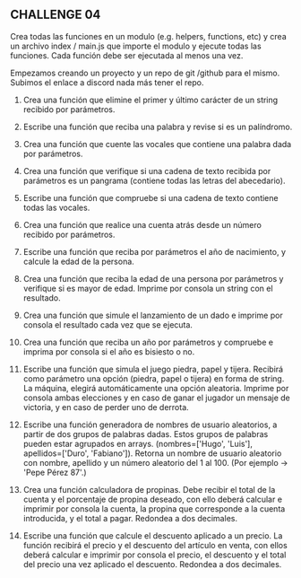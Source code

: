 ## CHALLENGE 04
Crea todas las funciones en un modulo (e.g. helpers, functions, etc) y crea un archivo index / main.js que importe el modulo y ejecute todas las funciones. Cada función debe ser ejecutada al menos una vez.

Empezamos creando un proyecto y un repo de git /github para el mismo. Subimos el enlace a discord nada más tener el repo.

1. Crea una función que elimine el primer y último carácter de un string recibido por parámetros.

2. Escribe una función que reciba una palabra y revise si es un palíndromo.

3. Crea una función que cuente las vocales que contiene una palabra dada por parámetros.

4. Crea una función que verifique si una cadena de texto recibida por parámetros es un pangrama (contiene todas las letras del abecedario).

5. Escribe una función que compruebe si una cadena de texto contiene todas las vocales.

6. Crea una función que realice una cuenta atrás desde un número recibido por parámetros.

7. Escribe una función que reciba por parámetros el año de nacimiento, y calcule la edad de la persona.

8. Crea una función que reciba la edad de una persona por parámetros y verifique si es mayor de edad. Imprime por consola un string con el resultado.

9. Crea una función que simule el lanzamiento de un dado e imprime por consola el resultado cada vez que se ejecuta.
10. Crea una función que reciba un año por parámetros y compruebe e imprima por consola si el año es bisiesto o no.

11. Escribe una función que simula el juego piedra, papel y tijera. Recibirá como parámetro una opción (piedra, papel o tijera) en forma de string. La máquina, elegirá automáticamente una opción aleatoria. Imprime por consola ambas elecciones y en caso de ganar el jugador un mensaje de victoria, y en caso de perder uno de derrota.

12. Escribe una función generadora de nombres de usuario aleatorios, a partir de dos grupos de palabras dadas. Estos grupos de palabras pueden estar agrupados en arrays. (nombres=['Hugo', 'Luis'], apellidos=['Duro', 'Fabiano']). Retorna un nombre de usuario aleatorio con nombre, apellido y un número aleatorio del 1 al 100. (Por ejemplo -> 'Pepe Pérez 87'.)

13. Crea una función calculadora de propinas. Debe recibir el total de la cuenta y el porcentaje de propina deseado, con ello deberá calcular e imprimir por consola la cuenta, la propina que corresponde a la cuenta introducida, y el total a pagar. Redondea a dos decimales.

14. Escribe una función que calcule el descuento aplicado a un precio. La función recibirá el precio y el descuento del artículo en venta, con ellos deberá calcular e imprimir por consola el precio, el descuento y el total del precio una vez aplicado el descuento. Redondea a dos decimales.
